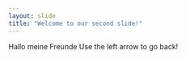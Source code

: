 ```yaml
---
layout: slide
title: "Welcome to our second slide!"
--- 
```

Hallo meine Freunde
Use the left arrow to go back!

